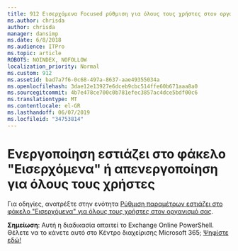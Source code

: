 ```yaml
---
title: 912 Εισερχόμενα Focused ρύθμιση για όλους τους χρήστες στον οργανισμό σας
ms.author: chrisda
author: chrisda
manager: dansimp
ms.date: 6/8/2018
ms.audience: ITPro
ms.topic: article
ROBOTS: NOINDEX, NOFOLLOW
localization_priority: Normal
ms.custom: 912
ms.assetid: bad7a7f6-0c68-497a-8637-aae49355034a
ms.openlocfilehash: 3dae12e13927e6dceb9cbc514ffe60b671aaa8a0
ms.sourcegitcommit: 4b7e478ce700c0b781efec3857ac4dce5bdf00c6
ms.translationtype: MT
ms.contentlocale: el-GR
ms.lasthandoff: 06/07/2019
ms.locfileid: "34753814"
---
```

# <a name="turn-focused-inbox-on-or-off-for-everyone"></a>Ενεργοποίηση εστιάζει στο φάκελο "Εισερχόμενα" ή απενεργοποίηση για όλους τους χρήστες

Για οδηγίες, ανατρέξτε στην ενότητα [Ρύθμιση παραμέτρων εστιάζει στο φάκελο "Εισερχόμενα" για όλους τους χρήστες στον οργανισμό σας](https://support.office.com/article/613a845c-4b71-41de-b331-acdcf5b6625d.aspx).

**Σημείωση**: Αυτή η διαδικασία απαιτεί το Exchange Online PowerShell. Θέλετε να το κάνετε αυτό στο Κέντρο διαχείρισης Microsoft 365; [Ψηφίστε εδώ!](https://go.microsoft.com/fwlink/p/?linkid=862489)
